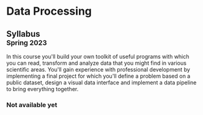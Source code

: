 # Data Processing

## Syllabus<br><small>Spring 2023</small>

In this course you'll build your own toolkit of useful programs with which you can read, transform and analyze data that you might find in various scientific areas. You'll gain experience with professional development by implementing a final project for which you'll define a problem based on a public dataset, design a visual data interface and implement a data pipeline to bring everything together.

### Not available yet
